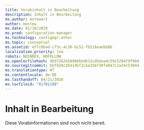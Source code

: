 ```yaml
---
title: Vorabinhalt in Bearbeitung
description: Inhalt in Bearbeitung
ms.author: mstewart
author: mestew
ms.date: 01/10/2020
ms.prod: configuration-manager
ms.technology: configmgr-other
ms.topic: conceptual
ms.assetid: ef7c06ad-c73c-4c36-bc52-fb516eaebb86
localization_priority: low
robots: NOINDEX, NOFOLLOW
ms.openlocfilehash: db97262450986bbdb12cdbdaa4c591520479f98d
ms.sourcegitcommit: bbf820c35414bf2cba356f30fe047c1a34c5384d
ms.translationtype: HT
ms.contentlocale: de-DE
ms.lasthandoff: 04/21/2020
ms.locfileid: "81701108"
---
```

# <a name="content-under-construction"></a>Inhalt in Bearbeitung

Diese Vorabinformationen sind noch nicht bereit.
